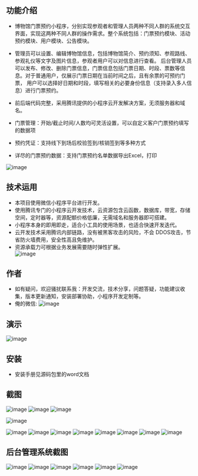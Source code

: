 ## 功能介绍 
- 博物馆门票预约小程序，分别实现参观者和管理人员两种不同人群的系统交互界面，实现这两种不同人群的操作需求。整个系统包括：门票预约模块、活动预约模块、用户模块、公告模块。 
- 管理员可以设置、编辑博物馆信息，包括博物馆简介、预约须知、参观路线、参观礼仪等文字及图片信息，参观者用户可以对信息进行查看。
后台管理人员可以发布、修改、删除门票信息，门票信息包括门票日期、时段、票数等信息。对于普通用户，仅展示门票日期在当前时间之后，且有余票的可预约门票， 用户可以选择好日期和时段，填写相关的必要身份信息（支持录入多人信息）进行门票预约。 
- 前后端代码完整，采用腾讯提供的小程序云开发解决方案，无须服务器和域名。

- 门票管理：开始/截止时间/人数均可灵活设置，可以自定义客户门票预约填写的数据项
- 预约凭证：支持线下到场后校验签到/核销签到等多种方式
- 详尽的门票预约数据：支持门票预约名单数据导出Excel，打印

![image](https://user-images.githubusercontent.com/96864248/212532203-46798565-7d94-48ae-ab80-665d734e52a7.png)

 
 


## 技术运用
- 本项目使用微信小程序平台进行开发。
- 使用腾讯专门的小程序云开发技术，云资源包含云函数，数据库，带宽，存储空间，定时器等，资源配额价格低廉，无需域名和服务器即可搭建。
- 小程序本身的即用即走，适合小工具的使用场景，也适合快速开发迭代。
- 云开发技术采用腾讯内部链路，没有被黑客攻击的风险，不会 DDOS攻击，节省防火墙费用，安全性高且免维护。
- 资源承载力可根据业务发展需要随时弹性扩展。  
 ![image](https://user-images.githubusercontent.com/96864248/212532206-123538de-59d3-42ab-a186-d9fea6f4d923.png)


## 作者
- 如有疑问，欢迎骚扰联系我：开发交流，技术分享，问题答疑，功能建议收集，版本更新通知，安装部署协助，小程序开发定制等。
- 俺的微信: 
  ![image](https://user-images.githubusercontent.com/96864248/212532209-ac8cd6f3-c23a-46d6-b936-767af9a09f3e.png)



## 演示  
![image](https://user-images.githubusercontent.com/96864248/212532214-4cdb0cc0-f8ec-4f0b-ac73-1b7d4c0804ba.png)

## 安装

- 安装手册见源码包里的word文档




## 截图 
![image](https://user-images.githubusercontent.com/96864248/212532220-3bc6ff7e-b473-4fe2-a91e-a77ead93237a.png)
![image](https://user-images.githubusercontent.com/96864248/212532225-4614aed8-a779-4b8a-b891-1462bd30d48e.png)
![image](https://user-images.githubusercontent.com/96864248/212532230-1766e027-c4c4-4bf4-9714-f17d84ad602c.png)

![image](https://user-images.githubusercontent.com/96864248/212532235-0341d3a5-9f42-4420-aee8-310859d932f5.png)

![image](https://user-images.githubusercontent.com/96864248/212532238-08f90dd2-b9ec-4b3d-842b-2b0f1f0555c6.png)
![image](https://user-images.githubusercontent.com/96864248/212532239-8f7eb368-6bcc-4175-8a43-e21d00ac0228.png)
![image](https://user-images.githubusercontent.com/96864248/212532244-01521708-8684-4de2-a43c-2b7dd3c7b01f.png)
![image](https://user-images.githubusercontent.com/96864248/212532246-cadcf86d-9526-4017-9433-f0b2b27c9ab4.png)
![image](https://user-images.githubusercontent.com/96864248/212532249-d464bbb8-a4c8-4cf7-afce-d96d8b3b2cdf.png)
![image](https://user-images.githubusercontent.com/96864248/212532253-df808ee5-c9ea-47ae-a523-0aeb181430a9.png)
![image](https://user-images.githubusercontent.com/96864248/212532258-0e011f4d-b381-4bb0-ab05-808302380158.png)
![image](https://user-images.githubusercontent.com/96864248/212532262-fa67d7ea-729b-457a-bbac-d674ee0fa300.png)

## 后台管理系统截图  
![image](https://user-images.githubusercontent.com/96864248/212532266-f90aeb6e-b940-4272-8ac5-8181b269b0ab.png)
![image](https://user-images.githubusercontent.com/96864248/212532269-99f5ca28-c790-4e4a-86bc-168acac10815.png)
![image](https://user-images.githubusercontent.com/96864248/212532272-b95a6ce4-8dd3-431f-967f-bab67c9a3be7.png)
![image](https://user-images.githubusercontent.com/96864248/212532275-58b62a25-994c-4dcf-a8f2-f255ee7563c1.png)
![image](https://user-images.githubusercontent.com/96864248/212532278-1e583998-9351-45bd-bc2f-f20c58dfa26c.png)
![image](https://user-images.githubusercontent.com/96864248/212532282-73ee5014-364f-4c8b-b676-264e1dbcd869.png)

